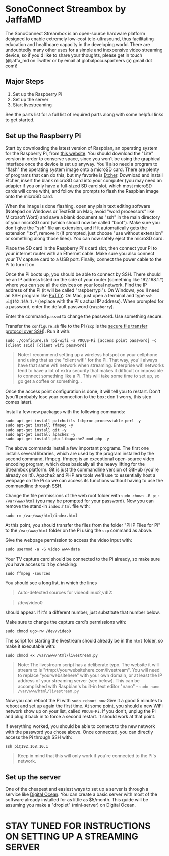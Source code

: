 # SonoConnect Streambox by JaffaMD

The SonoConnect Streambox is an open-source hardware platform designed to enable extremely low-cost tele-ultrasound, thus facilitating education and healthcare capacity in the developing world. There are undoubtedly many other uses for a simple and inexpensive video streaming device, so if you'd like to share your thoughts, please get in touch (@jaffa_md on Twitter or by email at globalpocuspartners (a) gmail dot com)!

## Major Steps
1. Set up the Raspberry Pi
2. Set up the server
3. Start livestreaming

See the parts list for a full list of required parts along with some helpful links to get started.

## Set up the Raspberry Pi
Start by downloading the latest version of Raspbian, an operating system for the Raspberry Pi, from [this website](https://www.raspberrypi.org/downloads/raspbian/). You should download the "Lite" version in order to conserve space, since you won't be using the graphical interface once the device is set up anyway. You'll also need a program to "flash" the operating system image onto a microSD card. There are plenty of programs that can do this, but my favorite is [Etcher](https://etcher.io/). Download and install Etcher, insert the blank microSD card into your computer (you may need an adapter if you only have a full-sized SD card slot, which most microSD cards will come with), and follow the prompts to flash the Raspbian image onto the microSD card.

When the image is done flashing, open any plain text editing software (Notepad on Windows or TextEdit on Mac; avoid "word processors" like Microsoft Word) and save a blank document as "ssh" in the main directory of your microSD card (which should now be called "boot"). Make sure you don't give the "ssh" file an extension, and if it automatically gets the extension ".txt", remove it (if prompted, just choose "use without extension" or something along those lines). You can now safely eject the microSD card.

Place the SD card in the Raspberry Pi's card slot, then connect your Pi to your internet router with an Ethernet cable. Make sure you also connect your TV capture card to a USB port. Finally, connect the power cable to the Pi to turn it on.

Once the Pi boots up, you should be able to connect by SSH. There should be an IP address listed on the side of your router (something like 192.168.1.\*) where you can see all the devices on your local network. Find the IP address of the Pi (it will be called "raspberrypi"). On Windows, you'll need an SSH program like [PuTTY](https://www.putty.org/). On Mac, just open a terminal and type `ssh pi@192.169.1.*` (replace with the Pi's actual IP address). When prompted for a password, enter the default password (`raspberry`).

Enter the command `passwd` to change the password. Use something secure.

Transfer the `configure.sh` file to the Pi (`scp` is the [secure file transfer protocol over SSH](https://research.csc.fi/csc-guide-copying-files-from-linux-and-mac-osx-machines-with-scp)). Run it with:
~~~~
sudo ./configure.sh rpi-wifi -a POCUS-Pi [access point password] -c [client ssid] [client wifi password]
~~~~
>Note: I recommend setting up a wireless hotspot on your cellphone and using that as the "client wifi" for the Pi. That way, you'll always have that same wifi network when streaming. Enterprise wifi networks tend to have a lot of extra security that makes it difficult or impossible to connect something like a Pi.
This will take some time to set up, so go get a coffee or something...

Once the access point configuration is done, it will tell you to restart. Don't (you'll probably lose your connection to the box; don't worry, this step comes later).

Install a few new packages with the following commands:
~~~~
sudo apt-get install patchutils libproc-processtable-perl -y
sudo apt-get install ffmpeg -y
sudo apt-get install git -y
sudo apt-get install apache2 -y
sudo apt-get install php libapache2-mod-php -y
~~~~
The above commands install a few important programs. The first one installs several libraries, which are used by the program installed by the second command, ffmpeg. ffmpeg is an exceptional open-source video encoding program, which does basically all the heavy lifting for the Streambox platform. Git is just the commandline version of GitHub (you're already on it!). Apache2 and PHP are tools we'll use to essentially host a webpage on the Pi so we can access its functions without having to use the commandline through SSH.

Change the file permissions of the web root folder with `sudo chown -R pi: /var/www/html` (you may be prompted for your password). Now you can remove the stand-in `index.html` file with:
~~~~
sudo rm /var/www/html/index.html
~~~~

At this point, you should transfer the files from the folder "PHP Files for Pi" to the `/var/www/html` folder on the Pi using the `scp` command as above.

Give the webpage permission to access the video input with:
~~~~
sudo usermod -a -G video www-data
~~~~

Your TV capture card should be connected to the Pi already, so make sure you have access to it by checking:
~~~~
sudo ffmpeg -sources
~~~~

You should see a long list, in which the lines
>Auto-detected sources for video4linux2,v4l2:

>/dev/video0

should appear. If it's a different number, just substitute that number below.

Make sure to change the capture card's permissions with:
~~~~
sudo chmod ugo+rw /dev/video0
~~~~

The script for starting the livestream should already be in the `html` folder, so make it executable with:
~~~~
sudo chmod +x /var/www/html/livestream.py
~~~~
>Note: The livestream script has a deliberate typo. The website it will stream to is "rtmp://yourwebsitehere.com/livestream". You will need to replace "yourwebsitehere" with your own domain, or at least the IP address of your streaming server (see below). This can be accomplished with Raspbian's built-in text editor "nano" - `sudo nano /var/www/html/livestream.py`

Now you can reboot the Pi with `sudo reboot now`
Give it a good 5 minutes to reboot and set up again the first time. At some point, you should a new WiFi network show up on your list, called `POCUS-Pi`. If you don't, unplug the Pi and plug it back in to force a second restart. It should work at that point.

If everything worked, you should be able to connect to the new network with the password you chose above. Once connected, you can directly access the Pi through SSH with:
~~~~
ssh pi@192.168.10.1
~~~~
>Keep in mind that this will only work if you're connected to the Pi's network.

## Set up the server
One of the cheapest and easiest ways to set up a server is through a service like [Digital Ocean](digitalocean.com). You can create a basic server with most of the software already installed for as little as $5/month. This guide will be assuming you make a "droplet" (mini-server) on Digital Ocean.

# STAY TUNED FOR INSTRUCTIONS ON SETTING UP A STREAMING SERVER
